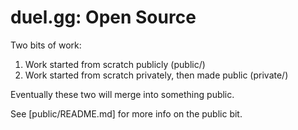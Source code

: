 # duel.gg: Open Source

Two bits of work:

1. Work started from scratch publicly (public/)
2. Work started from scratch privately, then made public (private/)

Eventually these two will merge into something public.

See [public/README.md] for more info on the public bit.
